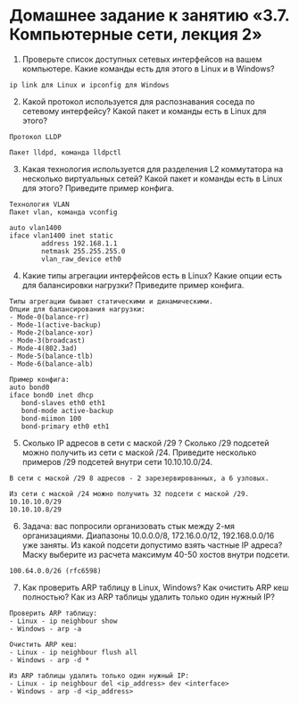 # Домашнее задание к занятию «3.7. Компьютерные сети, лекция 2»

1. Проверьте список доступных сетевых интерфейсов на вашем компьютере. Какие команды есть для этого в Linux и в Windows?
```shell
ip link для Linux и ipconfig для Windows
```

2. Какой протокол используется для распознавания соседа по сетевому интерфейсу? Какой пакет и команды есть в Linux для
   этого?
```shell
Протокол LLDP

Пакет lldpd, команда lldpctl
```

3. Какая технология используется для разделения L2 коммутатора на несколько виртуальных сетей? Какой пакет и команды
   есть в Linux для этого? Приведите пример конфига.
```shell
Технология VLAN
Пакет vlan, команда vconfig

auto vlan1400
iface vlan1400 inet static
        address 192.168.1.1
        netmask 255.255.255.0
        vlan_raw_device eth0
```

4. Какие типы агрегации интерфейсов есть в Linux? Какие опции есть для балансировки нагрузки? Приведите пример конфига.
```shell
Типы агрегации бывают статическими и динамическими.
Опции для балансирования нагрузки:
- Mode-0(balance-rr)
- Mode-1(active-backup)
- Mode-2(balance-xor)
- Mode-3(broadcast)
- Mode-4(802.3ad)
- Mode-5(balance-tlb)
- Mode-6(balance-alb)

Пример конфига:
auto bond0
iface bond0 inet dhcp
   bond-slaves eth0 eth1
   bond-mode active-backup
   bond-miimon 100
   bond-primary eth0 eth1
```

5. Сколько IP адресов в сети с маской /29 ? Сколько /29 подсетей можно получить из сети с маской /24. Приведите
   несколько примеров /29 подсетей внутри сети 10.10.10.0/24.
```shell
В сети с маской /29 8 адресов - 2 зарезервированных, а 6 узловых.

Из сети с маской /24 можно получить 32 подсети с маской /29.
10.10.10.0/29
10.10.10.8/29
```

6. Задача: вас попросили организовать стык между 2-мя организациями. Диапазоны 10.0.0.0/8, 172.16.0.0/12, 192.168.0.0/16
   уже заняты. Из какой подсети допустимо взять частные IP адреса? Маску выберите из расчета максимум 40-50 хостов
   внутри подсети.
```shell
100.64.0.0/26 (rfc6598)
```

7. Как проверить ARP таблицу в Linux, Windows? Как очистить ARP кеш полностью? Как из ARP таблицы удалить только один
   нужный IP?
```shell
Проверить ARP таблицу:
- Linux - ip neighbour show
- Windows - arp -a

Очистить ARP кеш:
- Linux - ip neighbour flush all
- Windows - arp -d *

Из ARP таблицы удалить только один нужный IP:
- Linux - ip neighbour del <ip_address> dev <interface>
- Windows - arp -d <ip_address>
```

